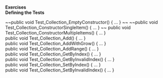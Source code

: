 **Exercises**  
**Defining the Tests**  

~~public void Test_Collection_EmptyConstructor() { … }  ~~
~~public void Test_Collection_ConstructorSingleItem() { … }  ~~
public void Test_Collection_ConstructorMultipleItems() { … }  
public void Test_Collection_Add() { … }  
public void Test_Collection_AddWithGrow() { … }  
public void Test_Collection_AddRange() { … }  
public void Test_Collection_GetByIndex() { … }  
public void Test_Collection_GetByInvalidIndex() { … }  
public void Test_Collection_SetByIndex() { … }  
public void Test_Collection_SetByInvalidIndex() { … }  
